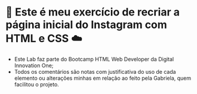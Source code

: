 #  :speech_balloon: Este é meu exercício de recriar a página inicial do Instagram com HTML e CSS :cloud:



- Este Lab faz parte do Bootcamp HTML Web Developer da Digital Innovation One;
- Todos os comentários são notas com justificativa do uso de cada elemento ou alterações minhas em relação ao feito pela Gabriela, quem facilitou o  projeto.

